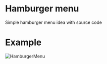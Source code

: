 # Hamburger menu
Simple hamburger menu idea with source code

# Example
![HamburgerMenu](https://github.com/rifqanzalbina/animationwebcollection/assets/124742008/4f0c2314-9cc9-4f97-a1e3-33da39a6f679)
